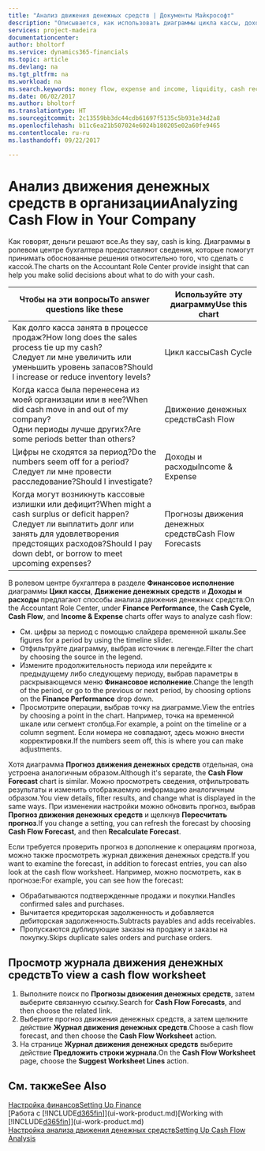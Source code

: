 ```yaml
---
title: "Анализ движения денежных средств | Документы Майкрософт"
description: "Описывается, как использовать диаграммы цикла кассы, дохода и расхода, движения денежных средств и прогноза движения денежных средств для анализа и будущего переноса кассы в организацию и из нее."
services: project-madeira
documentationcenter: 
author: bholtorf
ms.service: dynamics365-financials
ms.topic: article
ms.devlang: na
ms.tgt_pltfrm: na
ms.workload: na
ms.search.keywords: money flow, expense and income, liquidity, cash receipts minus cash payments, Cartera
ms.date: 06/02/2017
ms.author: bholtorf
ms.translationtype: HT
ms.sourcegitcommit: 2c13559bb3dc44cdb61697f5135c5b931e34d2a8
ms.openlocfilehash: b11c6ea21b507024e6024b180205e02a60fe9465
ms.contentlocale: ru-ru
ms.lasthandoff: 09/22/2017

---
```

# <a name="analyzing-cash-flow-in-your-company"></a><span data-ttu-id="3fc87-103">Анализ движения денежных средств в организации</span><span class="sxs-lookup"><span data-stu-id="3fc87-103">Analyzing Cash Flow in Your Company</span></span>
<span data-ttu-id="3fc87-104">Как говорят, деньги решают все.</span><span class="sxs-lookup"><span data-stu-id="3fc87-104">As they say, cash is king.</span></span> <span data-ttu-id="3fc87-105">Диаграммы в ролевом центре бухгалтера предоставляют сведения, которые помогут принимать обоснованные решения относительно того, что сделать с кассой.</span><span class="sxs-lookup"><span data-stu-id="3fc87-105">The charts on the Accountant Role Center provide insight that can help you make solid decisions about what to do with your cash.</span></span>  

| <span data-ttu-id="3fc87-106">Чтобы на эти вопросы</span><span class="sxs-lookup"><span data-stu-id="3fc87-106">To answer questions like these</span></span> | <span data-ttu-id="3fc87-107">Используйте эту диаграмму</span><span class="sxs-lookup"><span data-stu-id="3fc87-107">Use this chart</span></span> |
| --- | --- |
| <span data-ttu-id="3fc87-108">Как долго касса занята в процессе продаж?</span><span class="sxs-lookup"><span data-stu-id="3fc87-108">How long does the sales process tie up my cash?</span></span></br> <span data-ttu-id="3fc87-109">Следует ли мне увеличить или уменьшить уровень запасов?</span><span class="sxs-lookup"><span data-stu-id="3fc87-109">Should I increase or reduce inventory levels?</span></span> |<span data-ttu-id="3fc87-110">Цикл кассы</span><span class="sxs-lookup"><span data-stu-id="3fc87-110">Cash Cycle</span></span> |
| <span data-ttu-id="3fc87-111">Когда касса была перенесена из моей организации или в нее?</span><span class="sxs-lookup"><span data-stu-id="3fc87-111">When did cash move in and out of my company?</span></span></br> <span data-ttu-id="3fc87-112">Одни периоды лучше других?</span><span class="sxs-lookup"><span data-stu-id="3fc87-112">Are some periods better than others?</span></span> |<span data-ttu-id="3fc87-113">Движение денежных средств</span><span class="sxs-lookup"><span data-stu-id="3fc87-113">Cash Flow</span></span> |
| <span data-ttu-id="3fc87-114">Цифры не сходятся за период?</span><span class="sxs-lookup"><span data-stu-id="3fc87-114">Do the numbers seem off for a period?</span></span></br> <span data-ttu-id="3fc87-115">Следует ли мне провести расследование?</span><span class="sxs-lookup"><span data-stu-id="3fc87-115">Should I investigate?</span></span> |<span data-ttu-id="3fc87-116">Доходы и расходы</span><span class="sxs-lookup"><span data-stu-id="3fc87-116">Income & Expense</span></span> |
| <span data-ttu-id="3fc87-117">Когда могут возникнуть кассовые излишки или дефицит?</span><span class="sxs-lookup"><span data-stu-id="3fc87-117">When might a cash surplus or deficit happen?</span></span></br> <span data-ttu-id="3fc87-118">Следует ли выплатить долг или занять для удовлетворения предстоящих расходов?</span><span class="sxs-lookup"><span data-stu-id="3fc87-118">Should I pay down debt, or borrow to meet upcoming expenses?</span></span> |<span data-ttu-id="3fc87-119">Прогнозы движения денежных средств</span><span class="sxs-lookup"><span data-stu-id="3fc87-119">Cash Flow Forecasts</span></span> |

<span data-ttu-id="3fc87-120">В ролевом центре бухгалтера в разделе **Финансовое исполнение** диаграммы **Цикл кассы**, **Движение денежных средств** и **Доходы и расходы** предлагают способы анализа движения денежных средств:</span><span class="sxs-lookup"><span data-stu-id="3fc87-120">On the Accountant Role Center, under **Finance Performance**, the **Cash Cycle**, **Cash Flow**, and **Income & Expense** charts offer ways to analyze cash flow:</span></span>  

* <span data-ttu-id="3fc87-121">См. цифры за период с помощью слайдера временной шкалы.</span><span class="sxs-lookup"><span data-stu-id="3fc87-121">See figures for a period by using the timeline slider.</span></span>  
* <span data-ttu-id="3fc87-122">Отфильтруйте диаграмму, выбрав источник в легенде.</span><span class="sxs-lookup"><span data-stu-id="3fc87-122">Filter the chart by choosing the source in the legend.</span></span>  
* <span data-ttu-id="3fc87-123">Измените продолжительность периода или перейдите к предыдущему либо следующему периоду, выбрав параметры в раскрывающемся меню **Финансовое исполнение**.</span><span class="sxs-lookup"><span data-stu-id="3fc87-123">Change the length of the period, or go to the previous or next period, by choosing options on the **Finance Performance** drop down.</span></span>  
* <span data-ttu-id="3fc87-124">Просмотрите операции, выбрав точку на диаграмме.</span><span class="sxs-lookup"><span data-stu-id="3fc87-124">View the entries by choosing a point in the chart.</span></span> <span data-ttu-id="3fc87-125">Например, точка на временной шкале или сегмент столбца.</span><span class="sxs-lookup"><span data-stu-id="3fc87-125">For example, a point on the timeline or a column segment.</span></span> <span data-ttu-id="3fc87-126">Если номера не совпадают, здесь можно внести корректировки.</span><span class="sxs-lookup"><span data-stu-id="3fc87-126">If the numbers seem off, this is where you can make adjustments.</span></span>  

<span data-ttu-id="3fc87-127">Хотя диаграмма **Прогноз движения денежных средств** отдельная, она устроена аналогичным образом.</span><span class="sxs-lookup"><span data-stu-id="3fc87-127">Although it's separate, the **Cash Flow Forecast** chart is similar.</span></span> <span data-ttu-id="3fc87-128">Можно просмотреть сведения, отфильтровать результаты и изменить отображаемую информацию аналогичным образом.</span><span class="sxs-lookup"><span data-stu-id="3fc87-128">You view details, filter results, and change what is displayed in the same ways.</span></span> <span data-ttu-id="3fc87-129">При изменении настройки можно обновить прогноз, выбрав **Прогноз движения денежных средств** и щелкнув **Пересчитать прогноз**.</span><span class="sxs-lookup"><span data-stu-id="3fc87-129">If you change a setting, you can refresh the forecast by choosing **Cash Flow Forecast**, and then **Recalculate Forecast**.</span></span>

<span data-ttu-id="3fc87-130">Если требуется проверить прогноз в дополнение к операциям прогноза, можно также просмотреть журнал движения денежных средств.</span><span class="sxs-lookup"><span data-stu-id="3fc87-130">If you want to examine the forecast, in addition to forecast entries, you can also look at the cash flow worksheet.</span></span> <span data-ttu-id="3fc87-131">Например, можно посмотреть, как в прогнозе:</span><span class="sxs-lookup"><span data-stu-id="3fc87-131">For example, you can see how the forecast:</span></span>

* <span data-ttu-id="3fc87-132">Обрабатываются подтвержденные продажи и покупки.</span><span class="sxs-lookup"><span data-stu-id="3fc87-132">Handles confirmed sales and purchases.</span></span>  
* <span data-ttu-id="3fc87-133">Вычитается кредиторская задолженность и добавляется дебиторская задолженность.</span><span class="sxs-lookup"><span data-stu-id="3fc87-133">Subtracts payables and adds receivables.</span></span>  
* <span data-ttu-id="3fc87-134">Пропускаются дублирующие заказы на продажу и заказы на покупку.</span><span class="sxs-lookup"><span data-stu-id="3fc87-134">Skips duplicate sales orders and purchase orders.</span></span>  

## <a name="to-view-a-cash-flow-worksheet"></a><span data-ttu-id="3fc87-135">Просмотр журнала движения денежных средств</span><span class="sxs-lookup"><span data-stu-id="3fc87-135">To view a cash flow worksheet</span></span>
1. <span data-ttu-id="3fc87-136">Выполните поиск по **Прогнозы движения денежных средств**, затем выберите связанную ссылку.</span><span class="sxs-lookup"><span data-stu-id="3fc87-136">Search for **Cash Flow Forecasts**, and then choose the related link.</span></span>  
2. <span data-ttu-id="3fc87-137">Выберите прогноз движения денежных средств, а затем щелкните действие **Журнал движения денежных средств**.</span><span class="sxs-lookup"><span data-stu-id="3fc87-137">Choose a cash flow forecast, and then choose the **Cash Flow Worksheet** action.</span></span>  
3. <span data-ttu-id="3fc87-138">На странице **Журнал движения денежных средств** выберите действие **Предложить строки журнала**.</span><span class="sxs-lookup"><span data-stu-id="3fc87-138">On the **Cash Flow Worksheet** page, choose the **Suggest Worksheet Lines** action.</span></span>  

## <a name="see-also"></a><span data-ttu-id="3fc87-139">См. также</span><span class="sxs-lookup"><span data-stu-id="3fc87-139">See Also</span></span>
[<span data-ttu-id="3fc87-140">Настройка финансов</span><span class="sxs-lookup"><span data-stu-id="3fc87-140">Setting Up Finance</span></span>](finance-setup-finance.md)  
<span data-ttu-id="3fc87-141">[Работа с [!INCLUDE[d365fin](includes/d365fin_md.md)]](ui-work-product.md)</span><span class="sxs-lookup"><span data-stu-id="3fc87-141">[Working with [!INCLUDE[d365fin](includes/d365fin_md.md)]](ui-work-product.md)</span></span>  
[<span data-ttu-id="3fc87-142">Настройка анализа движения денежных средств</span><span class="sxs-lookup"><span data-stu-id="3fc87-142">Setting Up Cash Flow Analysis</span></span>](finance-setup-cash-flow-analyses.md)  

